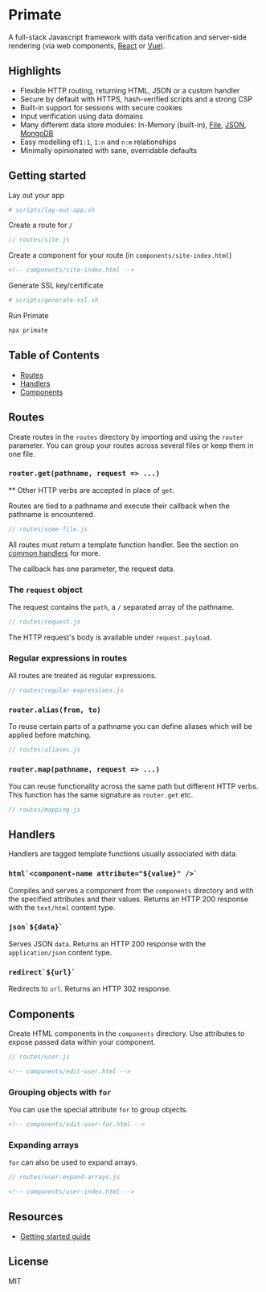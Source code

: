 # Primate 

A full-stack Javascript framework with data verification and server-side
rendering (via web components, [React][primate-react] or [Vue][primate-vue]).

## Highlights

* Flexible HTTP routing, returning HTML, JSON or a custom handler
* Secure by default with HTTPS, hash-verified scripts and a strong CSP
* Built-in support for sessions with secure cookies
* Input verification using data domains
* Many different data store modules: In-Memory (built-in),
[File][primate-file-store], [JSON][primate-json-store],
[MongoDB][primate-mongodb-store]
* Easy modelling of`1:1`, `1:n` and `n:m` relationships
* Minimally opinionated with sane, overridable defaults

## Getting started

Lay out your app

```sh
# scripts/lay-out-app.sh
```

Create a route for `/`

```js
// routes/site.js
```

Create a component for your route (in `components/site-index.html`)

```html
<!-- components/site-index.html -->
```

Generate SSL key/certificate

```sh
# scripts/generate-ssl.sh
```

Run Primate

```sh
npx primate
```

## Table of Contents

* [Routes](#routes)
* [Handlers](#handlers)
* [Components](#components)

## Routes

Create routes in the `routes` directory by importing and using the `router`
parameter. You can group your routes across several files or keep them
in one file.

### `router.get(pathname, request => ...)`

** Other HTTP verbs are accepted in place of `get`.

Routes are tied to a pathname and execute their callback when the pathname is 
encountered.

```js
// routes/some-file.js
```

All routes must return a template function handler. See the section on
[common handlers](#handlers) for more.

The callback has one parameter, the request data.

### The `request` object

The request contains the `path`, a `/` separated array of the pathname.

```js
// routes/request.js
```

The HTTP request's body is available under `request.payload`. 

### Regular expressions in routes

All routes are treated as regular expressions.

```js
// routes/regular-expressions.js
```

### `router.alias(from, to)`

To reuse certain parts of a pathname you can define aliases which will be
applied before matching.

```js
// routes/aliases.js
```

### `router.map(pathname, request => ...)`

You can reuse functionality across the same path but different HTTP verbs. This
function has the same signature as `router.get` etc.

```js
// routes/mapping.js
```

## Handlers

Handlers are tagged template functions usually associated with data.

### ``html`<component-name attribute="${value}" />` ``

Compiles and serves a component from the `components` directory and with the
specified attributes and their values. Returns an HTTP 200 response with the
`text/html` content type.

### ``json`${data}` ``

Serves JSON `data`. Returns an HTTP 200 response with the `application/json`
content type.

### ``redirect`${url}` ``

Redirects to `url`. Returns an HTTP 302 response.

## Components

Create HTML components in the `components` directory. Use attributes to expose
passed data within your component.

```js
// routes/user.js
```

```html
<!-- components/edit-user.html -->
```

### Grouping objects with `for`

You can use the special attribute `for` to group objects.

```html
<!-- components/edit-user-for.html -->
```

### Expanding arrays

`for` can also be used to expand arrays.

```js
// routes/user-expand-arrays.js
```

```html
<!-- components/user-index.html -->
```

## Resources

* [Getting started guide][getting-started]

## License

MIT

[getting-started]: https://primatejs.com/getting-started
[source-code]: https://github.com/primatejs/primate
[issues]: https://github.com/primatejs/primate/issues
[primate-file-store]: https://npmjs.com/primate-file-store
[primate-json-store]: https://npmjs.com/primate-json-store
[primate-mongodb-store]: https://npmjs.com/primate-mongodb-store
[primate-react]: https://github.com/primatejs/primate-react
[primate-vue]: https://github.com/primatejs/primate-vue

